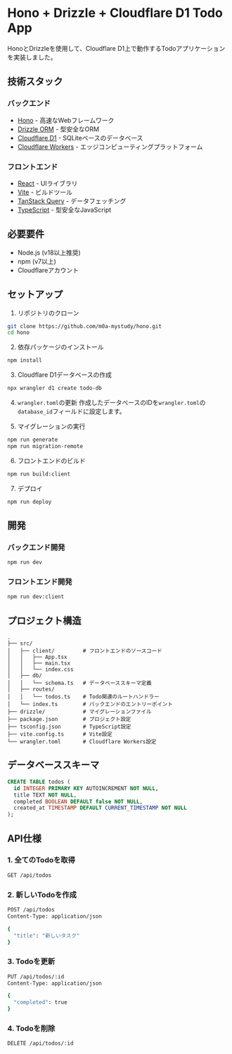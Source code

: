 # Hono + Drizzle + Cloudflare D1 Todo App

HonoとDrizzleを使用して、Cloudflare D1上で動作するTodoアプリケーションを実装しました。

## 技術スタック

### バックエンド
- [Hono](https://hono.dev/) - 高速なWebフレームワーク
- [Drizzle ORM](https://orm.drizzle.team/) - 型安全なORM
- [Cloudflare D1](https://developers.cloudflare.com/d1/) - SQLiteベースのデータベース
- [Cloudflare Workers](https://workers.cloudflare.com/) - エッジコンピューティングプラットフォーム

### フロントエンド
- [React](https://react.dev/) - UIライブラリ
- [Vite](https://vitejs.dev/) - ビルドツール
- [TanStack Query](https://tanstack.com/query/latest) - データフェッチング
- [TypeScript](https://www.typescriptlang.org/) - 型安全なJavaScript

## 必要要件

- Node.js (v18以上推奨)
- npm (v7以上)
- Cloudflareアカウント

## セットアップ

1. リポジトリのクローン
```bash
git clone https://github.com/m0a-mystudy/hono.git
cd hono
```

2. 依存パッケージのインストール
```bash
npm install
```

3. Cloudflare D1データベースの作成
```bash
npx wrangler d1 create todo-db
```

4. `wrangler.toml`の更新
作成したデータベースのIDを`wrangler.toml`の`database_id`フィールドに設定します。

5. マイグレーションの実行
```bash
npm run generate
npm run migration-remote
```

6. フロントエンドのビルド
```bash
npm run build:client
```

7. デプロイ
```bash
npm run deploy
```

## 開発

### バックエンド開発
```bash
npm run dev
```

### フロントエンド開発
```bash
npm run dev:client
```

## プロジェクト構造

```
.
├── src/
│   ├── client/         # フロントエンドのソースコード
│   │   ├── App.tsx
│   │   ├── main.tsx
│   │   └── index.css
│   ├── db/
│   │   └── schema.ts   # データベーススキーマ定義
│   ├── routes/
│   │   └── todos.ts    # Todo関連のルートハンドラー
│   └── index.ts        # バックエンドのエントリーポイント
├── drizzle/            # マイグレーションファイル
├── package.json        # プロジェクト設定
├── tsconfig.json       # TypeScript設定
├── vite.config.ts      # Vite設定
└── wrangler.toml       # Cloudflare Workers設定
```

## データベーススキーマ

```sql
CREATE TABLE todos (
  id INTEGER PRIMARY KEY AUTOINCREMENT NOT NULL,
  title TEXT NOT NULL,
  completed BOOLEAN DEFAULT false NOT NULL,
  created_at TIMESTAMP DEFAULT CURRENT_TIMESTAMP NOT NULL
);
```

## API仕様

### 1. 全てのTodoを取得
```bash
GET /api/todos
```

### 2. 新しいTodoを作成
```bash
POST /api/todos
Content-Type: application/json

{
  "title": "新しいタスク"
}
```

### 3. Todoを更新
```bash
PUT /api/todos/:id
Content-Type: application/json

{
  "completed": true
}
```

### 4. Todoを削除
```bash
DELETE /api/todos/:id
```

